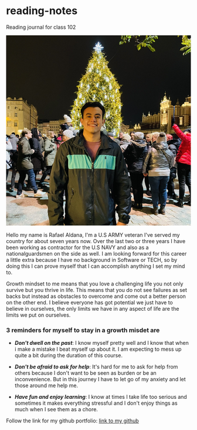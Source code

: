 # reading-notes
Reading journal for class 102

![](IMG-1807.jpg)


Hello my name is Rafael Aldana, I'm a U.S ARMY veteran I've served my country for about seven years now. Over the last two or three years I have been working as contractor for the U.S NAVY and also as a nationalguardsmen on the side as well. I am looking forward for this career a little extra because I have no background in Software or TECH, so by doing this I can prove myself that I can accomplish anything I set my mind to.

Growth mindset to me means that you love a challenging life you not only survive but you thrive in life. This means that you do not see failures as set backs but instead as obstacles to overcome and come out a better person on the other end. I believe everyone has got potential we just have to believe in ourselves, the only limits we have in any aspect of life are the limits we put on ourselves.

### 3 reminders for myself to stay in a growth misdet are 

- ***Don't dwell on the past***: I know myself pretty well and I know that when i make a mistake I beat myself up about it. I am expecting to mess up quite a bit during the duration of this course.

- ***Don't be afraid to ask for help***: It's hard for me to ask for help from others because I don't want to be seen as burden or be an inconvenience. But in this journey I have to let go of my anxiety and let those around me help me.

- ***Have fun and enjoy learning***: I know at times I take life too serious and sometimes it makes everything stressful and I don't enjoy things as much when I see them as a chore.

Follow the link for my github portfolio: [link to my github](https://github.com/Rafael-Aldana) 
